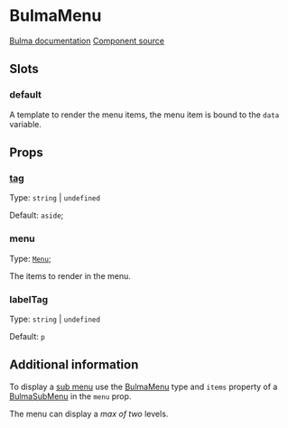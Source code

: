 # BulmaMenu

[Bulma documentation](https://bulma.io/documentation/components/menu/)
[Component source](https://github.com/csc530/vuebulma/blob/main/src/components/containers/BulmaMenu.vue)

## Slots

### default

A template to render the menu items, the menu item is bound to the `data` variable.

## Props

### [tag](../types/common_types.md#tag)

Type: `string` | `undefined`

Default: `aside`;

### menu

Type: [`Menu`](../types/BulmaMenu.md);

The items to render in the menu.

### labelTag

Type: `string` | `undefined`

Default: `p`

## Additional information

To display a [sub menu](https://bulma.io\documentation/components/menu/#submenu) use
the [BulmaMenu](./../types/BulmaMenu.md) type and `items` property of
a [BulmaSubMenu](./../types/BulmaMenu.md#bulmasubmenuitem) in the `menu` prop.

The menu can display a *max of two* levels. 